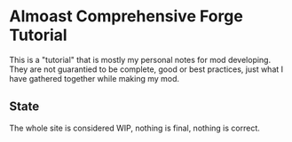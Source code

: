 
# Almoast Comprehensive Forge Tutorial
This is a "tutorial" that is mostly my personal notes for mod developing. They are not guarantied to be complete, good or best practices, just what I have gathered together while making my mod.

## State
The whole site is considered WIP, nothing is final, nothing is correct.
